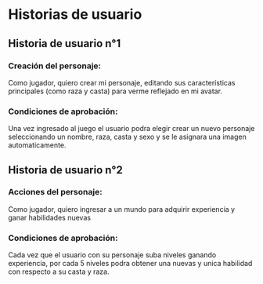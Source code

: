 # Historias de usuario

## Historia de usuario n°1

### Creación del personaje:

Como jugador, quiero crear mi personaje, editando sus características principales (como raza y casta) para verme reflejado en mi avatar.

### Condiciones de aprobación:

Una vez ingresado al juego el usuario podra elegir crear un nuevo personaje seleccionando un nombre, raza, casta y sexo
y se le asignara una imagen automaticamente.

## Historia de usuario n°2

### Acciones del personaje:

Como jugador, quiero ingresar a un mundo para adquirir experiencia y ganar habilidades nuevas

### Condiciones de aprobación:

Cada vez que el usuario con su personaje suba niveles ganando experiencia, por cada 5 niveles podra obtener una nuevas y unica
habilidad con respecto a su casta y raza.